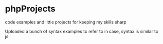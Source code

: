# phpProjects
code examples and little projects for keeping my skills sharp

Uploaded a bunch of syntax examples to refer to in case, syntax is similar to js.
